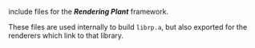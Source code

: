 
include files for the **_Rendering Plant_** framework.

These files are used internally to build `librp.a`, but also exported for the renderers which link to that
library.

